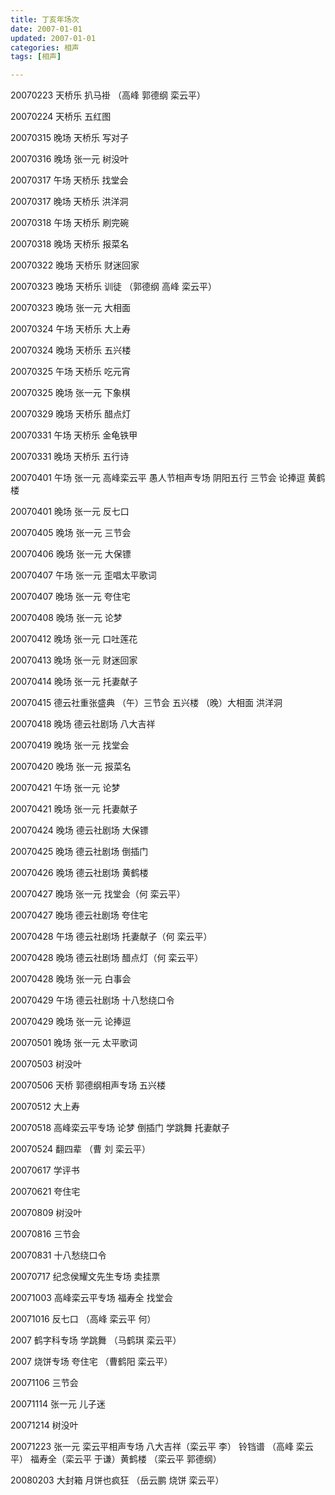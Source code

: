 ```yaml
---
title: 丁亥年场次
date: 2007-01-01
updated: 2007-01-01
categories: 相声
tags: [相声] 

---
```


20070223 天桥乐 扒马褂 （高峰 郭德纲 栾云平）

20070224 天桥乐 五红图

20070315 晚场 天桥乐 写对子

20070316 晚场 张一元 树没叶 

20070317 午场 天桥乐 找堂会

20070317 晚场 天桥乐 洪洋洞

20070318 午场 天桥乐 刷完碗

20070318 晚场 天桥乐 报菜名

20070322 晚场 天桥乐 财迷回家

20070323 晚场 天桥乐 训徒 （郭德纲 高峰 栾云平）

20070323 晚场 张一元 大相面

20070324 午场 天桥乐 大上寿

20070324 晚场 天桥乐 五兴楼

20070325 午场 天桥乐 吃元宵

20070325 晚场 张一元 下象棋

20070329 晚场 天桥乐 醋点灯

20070331 午场 天桥乐 金龟铁甲

20070331 晚场 天桥乐 五行诗

20070401 午场 张一元 高峰栾云平 愚人节相声专场 阴阳五行 三节会 论捧逗 黄鹤楼

20070401 晚场 张一元 反七口

20070405 晚场 张一元 三节会

20070406 晚场 张一元 大保镖

20070407 午场 张一元 歪唱太平歌词

20070407 晚场 张一元 夸住宅

20070408 晚场 张一元 论梦

20070412 晚场 张一元 口吐莲花

20070413 晚场 张一元 财迷回家

20070414 晚场 张一元 托妻献子

20070415 德云社重张盛典 （午）三节会 五兴楼 （晚）大相面 洪洋洞

20070418 晚场 德云社剧场 八大吉祥

20070419 晚场 张一元 找堂会

20070420 晚场 张一元 报菜名

20070421 午场 张一元 论梦

20070421 晚场 张一元 托妻献子

20070424 晚场 德云社剧场 大保镖

20070425 晚场 德云社剧场 倒插门

20070426 晚场 德云社剧场 黄鹤楼

20070427 晚场 张一元 找堂会（何 栾云平）

20070427 晚场 德云社剧场 夸住宅

20070428 午场 德云社剧场 托妻献子（何 栾云平）

20070428 晚场 德云社剧场 醋点灯（何 栾云平）

20070428 晚场 张一元 白事会

20070429 午场 德云社剧场 十八愁绕口令

20070429 晚场 张一元 论捧逗

20070501 晚场 张一元 太平歌词

20070503 树没叶

20070506 天桥 郭德纲相声专场 五兴楼

20070512 大上寿

20070518 高峰栾云平专场 论梦 倒插门 学跳舞 托妻献子

20070524 翻四辈 （曹 刘 栾云平）

20070617 学评书

20070621 夸住宅

20070809 树没叶

20070816 三节会

20070831 十八愁绕口令

20070717 纪念侯耀文先生专场 卖挂票

20071003 高峰栾云平专场 福寿全 找堂会

20071016 反七口 （高峰 栾云平 何）

2007 鹤字科专场 学跳舞 （马鹤琪 栾云平）

2007 烧饼专场 夸住宅 （曹鹤阳 栾云平） 

20071106 三节会

20071114 张一元 儿子迷

20071214 树没叶

20071223 张一元 栾云平相声专场 八大吉祥（栾云平 李） 铃铛谱 （高峰 栾云平） 福寿全（栾云平 于谦）黄鹤楼 （栾云平 郭德纲）

20080203 大封箱 月饼也疯狂 （岳云鹏 烧饼 栾云平）
